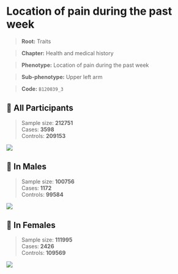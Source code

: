 # Location of pain during the past week
> **Root:** Traits  

> **Chapter:** Health and medical history  

> **Phenotype:** Location of pain during the past week  

> **Sub-phenotype:** Upper left arm  

> **Code:** `B120039_3`

## 🧪 All Participants  
> Sample size: **212751**  
> Cases: **3598**  
> Controls: **209153**
<img src="/Traits/Figures/ALL/B120039_3.png"/>
<CsvTable src="/Traits_Data/ALL/LG_B120039_3.csv" label="🔍 View full results" />

## 👨 In Males  
> Sample size: **100756**  
> Cases: **1172**  
> Controls: **99584**
<img src="/Traits/Figures/Male/B120039_3.png"/>
<CsvTable src="/Traits_Data/Male/LG_B120039_3.csv" label="🔍 View full results" />

## 👩 In Females  
> Sample size: **111995**  
> Cases: **2426**  
> Controls: **109569**
<img src="/Traits/Figures/Female/B120039_3.png"/>
<CsvTable src="/Traits_Data/Female/LG_B120039_3.csv" label="🔍 View full results" />
